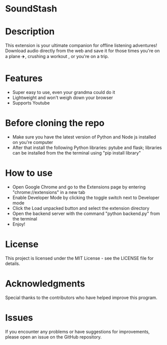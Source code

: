 ﻿# SoundStash

# Description

This extension is your ultimate companion for offline listening adventures!  Download audio directly from the web and save it for those times you're on a plane ✈️, crushing a workout , or you're on a trip.

# Features

- Super easy to use, even your grandma could do it
- Lightweight and won't weigh down your browser
- Supports Youtube

# Before cloning the repo

- Make sure you have the latest version of Python and Node js installed on you're computer
- After that install the following Python libraries: pytube and flask; libraries can be installed from the the terminal using "pip install library"

# How to use 

- Open Google Chrome and go to the Extensions page by entering "chrome://extensions" in a new tab
- Enable Developer Mode by clicking the toggle switch next to Developer mode
- Click the Load unpacked button and select the extension directory
- Open the backend server with the command "python backend.py" from the terminal
- Enjoy!

# License

This project is licensed under the MIT License - see the LICENSE file for details.

# Acknowledgments

Special thanks to the contributors who have helped improve this program.

# Issues

If you encounter any problems or have suggestions for improvements, please open an issue on the GitHub repository.
